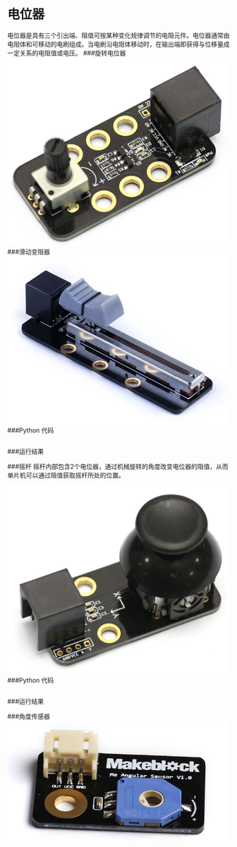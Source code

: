 # 电位器

电位器是具有三个引出端、阻值可按某种变化规律调节的电阻元件。电位器通常由电阻体和可移动的电刷组成。当电刷沿电阻体移动时，在输出端即获得与位移量成一定关系的电阻值或电压。
###旋转电位器
![potentiometer](potentiometer.jpg)
###滑动变阻器
![slider](slider_potentiometer.jpg)
###Python 代码
```

```
###运行结果


###摇杆
摇杆内部包含2个电位器，通过机械旋转的角度改变电位器的阻值，从而单片机可以通过阻值获取摇杆所处的位置。

![joystick](joystick.jpg)
###Python 代码
```

```
###运行结果

###角度传感器
![angular](angular.jpg)
